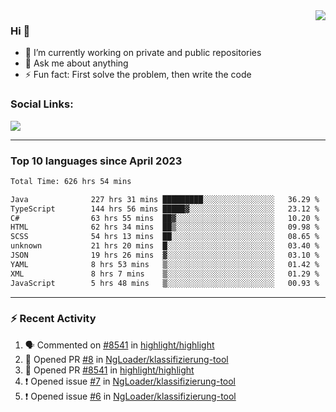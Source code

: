 <!--
<a href="https://wuffy.eu">
  <img align="right" src="https://github.com/ngloader/ngloader/blob/devcard/devcard.png" height="410" width="300" alt="NgLoader's Dev Card"/>
</a>
-->

<a href="https://wuffy.eu">
  <img align="right" src="https://github-readme-stats.vercel.app/api?username=ngloader&count_private=true&include_all_commits=true&show_icons=true&hide_rank=true&theme=dracula" />
</a>

### Hi 👋
- 🔭 I’m currently working on private and public repositories
- 💬 Ask me about anything
- ⚡ Fun fact: First solve the problem, then write the code

### Social Links:
<a href="https://discord.gg/jUtRU5Q">
  <img src="https://dcbadge.limes.pink/api/shield/128286216708685824?style=flat&theme=clean&compact=true" />
</a>

<!--
---

<div>
  <img src="https://github-readme-stats.vercel.app/api/wakatime?username=NgLoader&api_domain=wakapi.wuffy.dev&bg_color=282a36&title_color=ff6e96&icon_color=2F855A&text_color=ffffff&custom_title=Week%20Stats&layout=compact" />
</div>

---

<div>
  <img height="170" align="left" src="https://github-readme-stats.vercel.app/api?username=ngloader&count_private=true&include_all_commits=true&show_icons=true&theme=dracula" />
  <img src="https://github-readme-stats.vercel.app/api/top-langs/?username=ngloader&layout=compact&theme=dracula" />
</div>

---

<a href="https://github.com/ryo-ma/github-profile-trophy">
  <img width=800 src="https://github-profile-trophy.vercel.app/?username=ngloader&column=8&theme=dracula&no-frame=true"/>
</a>
-->

---

### Top 10 languages since April 2023

<!--START_SECTION:waka-->

```txt
Total Time: 626 hrs 54 mins

Java              227 hrs 31 mins █████████░░░░░░░░░░░░░░░░   36.29 %
TypeScript        144 hrs 56 mins █████▓░░░░░░░░░░░░░░░░░░░   23.12 %
C#                63 hrs 55 mins  ██▓░░░░░░░░░░░░░░░░░░░░░░   10.20 %
HTML              62 hrs 34 mins  ██▒░░░░░░░░░░░░░░░░░░░░░░   09.98 %
SCSS              54 hrs 13 mins  ██░░░░░░░░░░░░░░░░░░░░░░░   08.65 %
unknown           21 hrs 20 mins  █░░░░░░░░░░░░░░░░░░░░░░░░   03.40 %
JSON              19 hrs 26 mins  ▓░░░░░░░░░░░░░░░░░░░░░░░░   03.10 %
YAML              8 hrs 53 mins   ▒░░░░░░░░░░░░░░░░░░░░░░░░   01.42 %
XML               8 hrs 7 mins    ▒░░░░░░░░░░░░░░░░░░░░░░░░   01.29 %
JavaScript        5 hrs 48 mins   ▒░░░░░░░░░░░░░░░░░░░░░░░░   00.93 %
```

<!--END_SECTION:waka-->

---

### :zap: Recent Activity
<!--START_SECTION:activity-->
1. 🗣 Commented on [#8541](https://github.com/highlight/highlight/pull/8541#issuecomment-2109030125) in [highlight/highlight](https://github.com/highlight/highlight)
2. 💪 Opened PR [#8](https://github.com/NgLoader/klassifizierung-tool/pull/8) in [NgLoader/klassifizierung-tool](https://github.com/NgLoader/klassifizierung-tool)
3. 💪 Opened PR [#8541](https://github.com/highlight/highlight/pull/8541) in [highlight/highlight](https://github.com/highlight/highlight)
4. ❗ Opened issue [#7](https://github.com/NgLoader/klassifizierung-tool/issues/7) in [NgLoader/klassifizierung-tool](https://github.com/NgLoader/klassifizierung-tool)
5. ❗ Opened issue [#6](https://github.com/NgLoader/klassifizierung-tool/issues/6) in [NgLoader/klassifizierung-tool](https://github.com/NgLoader/klassifizierung-tool)
<!--END_SECTION:activity-->
